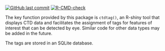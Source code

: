 <!-- badges: start -->

[![GitHub last commit](https://img.shields.io/github/last-commit/dankelley/ocetag)](https://img.shields.io/github/last-commit/dankelley/ocetag)
[![R-CMD-check](https://github.com/dankelley/ocetag/actions/workflows/R-CMD-check.yaml/badge.svg)](https://github.com/dankelley/ocetag/actions/workflows/R-CMD-check.yaml)

<!-- badges: end -->

The key function provided by this package is `ctdtag()`, an R-shiny
tool that displays CTD data and facilitates the assignment of tags for
features of interest that can be detected by eye. Similar code for
other data types may be added in the future.

The tags are stored in an SQLite database.

